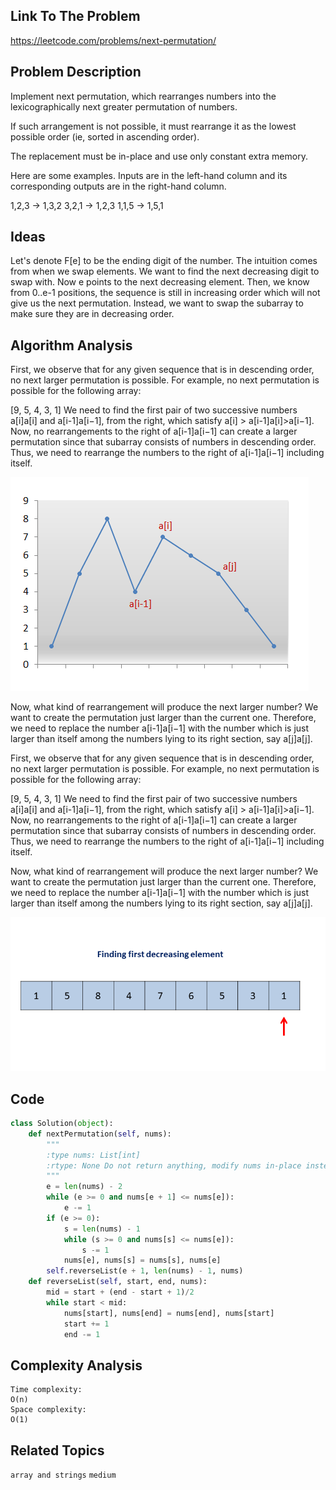 ## Link To The Problem 
https://leetcode.com/problems/next-permutation/

## Problem Description
Implement next permutation, which rearranges numbers into the lexicographically next greater permutation of numbers.

If such arrangement is not possible, it must rearrange it as the lowest possible order (ie, sorted in ascending order).

The replacement must be in-place and use only constant extra memory.

Here are some examples. Inputs are in the left-hand column and its corresponding outputs are in the right-hand column.

1,2,3 → 1,3,2
3,2,1 → 1,2,3
1,1,5 → 1,5,1

## Ideas
Let's denote F[e] to be the ending digit of the number.
The intuition comes from when we swap elements. We want to find the next decreasing
digit to swap with. Now e points to the next decreasing element. Then, we know from 0..e-1
positions, the sequence is still in increasing order which will not give us the next permutation.
Instead, we want to swap the subarray to make sure they are in decreasing order.
## Algorithm Analysis
First, we observe that for any given sequence that is in descending order, no next larger permutation is possible. For example, no next permutation is possible for the following array:

[9, 5, 4, 3, 1]
We need to find the first pair of two successive numbers a[i]a[i] and a[i-1]a[i−1], from the right, which satisfy a[i] > a[i-1]a[i]>a[i−1]. Now, no rearrangements to the right of a[i-1]a[i−1] can create a larger permutation since that subarray consists of numbers in descending order. Thus, we need to rearrange the numbers to the right of a[i-1]a[i−1] including itself.

![31_nums_graph.png](../asset/31_nums_graph.png)

Now, what kind of rearrangement will produce the next larger number? We want to create the permutation just larger than the current one. Therefore, we need to replace the number a[i-1]a[i−1] with the number which is just larger than itself among the numbers lying to its right section, say a[j]a[j].

First, we observe that for any given sequence that is in descending order, no next larger permutation is possible. For example, no next permutation is possible for the following array:

[9, 5, 4, 3, 1]
We need to find the first pair of two successive numbers a[i]a[i] and a[i-1]a[i−1], from the right, which satisfy a[i] > a[i-1]a[i]>a[i−1]. Now, no rearrangements to the right of a[i-1]a[i−1] can create a larger permutation since that subarray consists of numbers in descending order. Thus, we need to rearrange the numbers to the right of a[i-1]a[i−1] including itself.

Now, what kind of rearrangement will produce the next larger number? We want to create the permutation just larger than the current one. Therefore, we need to replace the number a[i-1]a[i−1] with the number which is just larger than itself among the numbers lying to its right section, say a[j]a[j].

![31_Next_Permutation.gif](../asset/31_Next_Permutation.gif)

## Code
```py
class Solution(object):
    def nextPermutation(self, nums):
        """
        :type nums: List[int]
        :rtype: None Do not return anything, modify nums in-place instead.
        """
        e = len(nums) - 2
        while (e >= 0 and nums[e + 1] <= nums[e]):
            e -= 1
        if (e >= 0):
            s = len(nums) - 1
            while (s >= 0 and nums[s] <= nums[e]):
                s -= 1
            nums[e], nums[s] = nums[s], nums[e]
        self.reverseList(e + 1, len(nums) - 1, nums)
    def reverseList(self, start, end, nums):
        mid = start + (end - start + 1)/2
        while start < mid:
            nums[start], nums[end] = nums[end], nums[start]
            start += 1
            end -= 1
```
## Complexity Analysis
```
Time complexity: 
O(n)
Space complexity: 
O(1) 
```
## Related Topics
```array and strings``` ```medium```




